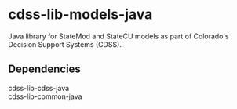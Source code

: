 # cdss-lib-models-java #

Java library for StateMod and StateCU models as part of Colorado's Decision Support Systems (CDSS).

Dependencies
------------

cdss-lib-cdss-java  
cdss-lib-common-java
